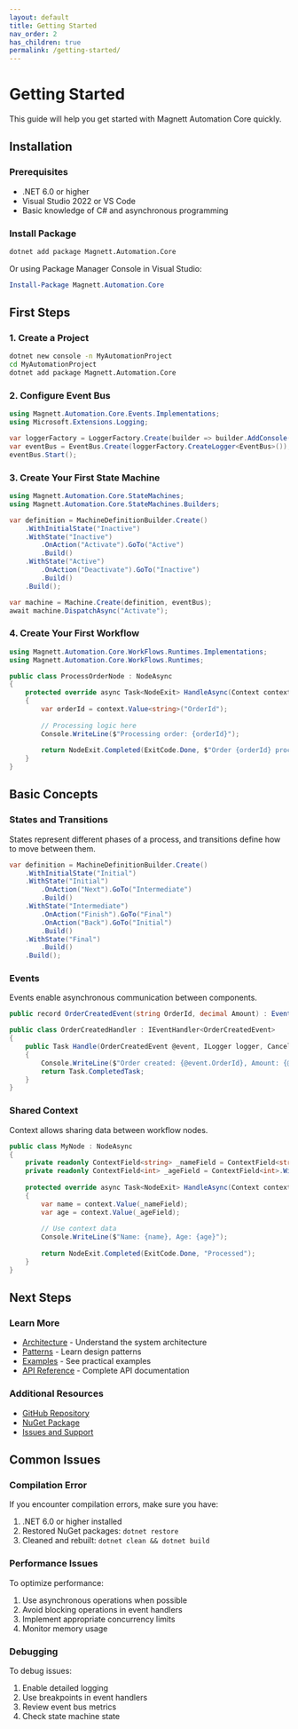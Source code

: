 ```yaml
---
layout: default
title: Getting Started
nav_order: 2
has_children: true
permalink: /getting-started/
---
```


# Getting Started

This guide will help you get started with Magnett Automation Core quickly.

## Installation

### Prerequisites

- .NET 6.0 or higher
- Visual Studio 2022 or VS Code
- Basic knowledge of C# and asynchronous programming

### Install Package

```bash
dotnet add package Magnett.Automation.Core
```

Or using Package Manager Console in Visual Studio:

```powershell
Install-Package Magnett.Automation.Core
```

## First Steps

### 1. Create a Project

```bash
dotnet new console -n MyAutomationProject
cd MyAutomationProject
dotnet add package Magnett.Automation.Core
```

### 2. Configure Event Bus

```csharp
using Magnett.Automation.Core.Events.Implementations;
using Microsoft.Extensions.Logging;

var loggerFactory = LoggerFactory.Create(builder => builder.AddConsole());
var eventBus = EventBus.Create(loggerFactory.CreateLogger<EventBus>());
eventBus.Start();
```

### 3. Create Your First State Machine

```csharp
using Magnett.Automation.Core.StateMachines;
using Magnett.Automation.Core.StateMachines.Builders;

var definition = MachineDefinitionBuilder.Create()
    .WithInitialState("Inactive")
    .WithState("Inactive")
        .OnAction("Activate").GoTo("Active")
        .Build()
    .WithState("Active")
        .OnAction("Deactivate").GoTo("Inactive")
        .Build()
    .Build();

var machine = Machine.Create(definition, eventBus);
await machine.DispatchAsync("Activate");
```

### 4. Create Your First Workflow

```csharp
using Magnett.Automation.Core.WorkFlows.Runtimes.Implementations;
using Magnett.Automation.Core.WorkFlows.Runtimes;

public class ProcessOrderNode : NodeAsync
{
    protected override async Task<NodeExit> HandleAsync(Context context, CancellationToken cancellationToken = default)
    {
        var orderId = context.Value<string>("OrderId");
        
        // Processing logic here
        Console.WriteLine($"Processing order: {orderId}");
        
        return NodeExit.Completed(ExitCode.Done, $"Order {orderId} processed successfully");
    }
}
```

## Basic Concepts

### States and Transitions

States represent different phases of a process, and transitions define how to move between them.

```csharp
var definition = MachineDefinitionBuilder.Create()
    .WithInitialState("Initial")
    .WithState("Initial")
        .OnAction("Next").GoTo("Intermediate")
        .Build()
    .WithState("Intermediate")
        .OnAction("Finish").GoTo("Final")
        .OnAction("Back").GoTo("Initial")
        .Build()
    .WithState("Final")
        .Build()
    .Build();
```

### Events

Events enable asynchronous communication between components.

```csharp
public record OrderCreatedEvent(string OrderId, decimal Amount) : Event("OrderCreated", "OrderService");

public class OrderCreatedHandler : IEventHandler<OrderCreatedEvent>
{
    public Task Handle(OrderCreatedEvent @event, ILogger logger, CancellationToken cancellationToken)
    {
        Console.WriteLine($"Order created: {@event.OrderId}, Amount: {@event.Amount}");
        return Task.CompletedTask;
    }
}
```

### Shared Context

Context allows sharing data between workflow nodes.

```csharp
public class MyNode : NodeAsync
{
    private readonly ContextField<string> _nameField = ContextField<string>.WithName("Name");
    private readonly ContextField<int> _ageField = ContextField<int>.WithName("Age");
    
    protected override async Task<NodeExit> HandleAsync(Context context, CancellationToken cancellationToken = default)
    {
        var name = context.Value(_nameField);
        var age = context.Value(_ageField);
        
        // Use context data
        Console.WriteLine($"Name: {name}, Age: {age}");
        
        return NodeExit.Completed(ExitCode.Done, "Processed");
    }
}
```

## Next Steps

### Learn More

- [Architecture](architecture/) - Understand the system architecture
- [Patterns](patterns/) - Learn design patterns
- [Examples](examples/) - See practical examples
- [API Reference](api/) - Complete API documentation

### Additional Resources

- [GitHub Repository](https://github.com/magnett-automation-core/magnett-automation-core)
- [NuGet Package](https://www.nuget.org/packages/Magnett.Automation.Core)
- [Issues and Support](https://github.com/magnett-automation-core/magnett-automation-core/issues)

## Common Issues

### Compilation Error

If you encounter compilation errors, make sure you have:

1. .NET 6.0 or higher installed
2. Restored NuGet packages: `dotnet restore`
3. Cleaned and rebuilt: `dotnet clean && dotnet build`

### Performance Issues

To optimize performance:

1. Use asynchronous operations when possible
2. Avoid blocking operations in event handlers
3. Implement appropriate concurrency limits
4. Monitor memory usage

### Debugging

To debug issues:

1. Enable detailed logging
2. Use breakpoints in event handlers
3. Review event bus metrics
4. Check state machine state

